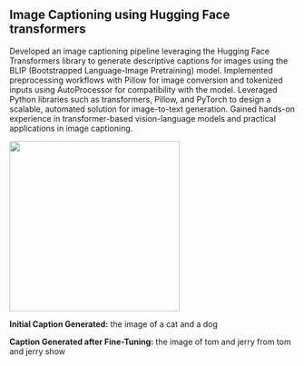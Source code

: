 ## Image Captioning using Hugging Face transformers

Developed an image captioning pipeline leveraging the Hugging Face Transformers library to generate descriptive captions for images using the BLIP (Bootstrapped Language-Image Pretraining) model. Implemented preprocessing workflows with Pillow for image conversion and tokenized inputs using AutoProcessor for compatibility with the model. Leveraged Python libraries such as transformers, Pillow, and PyTorch to design a scalable, automated solution for image-to-text generation. Gained hands-on experience in transformer-based vision-language models and practical applications in image captioning.

<img width=300 src="https://github.com/user-attachments/assets/df14f68b-d816-4a30-9bb0-fa4056e694bb">

**Initial Caption Generated:** the image of a cat and a dog

**Caption Generated after Fine-Tuning:** the image of tom and jerry from tom and jerry show



